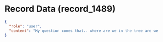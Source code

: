 # Record Data (record_1489)

```json
{
  "role": "user",
  "content": "My question comes that.. where are we in the tree are we done. \n"
}
```
